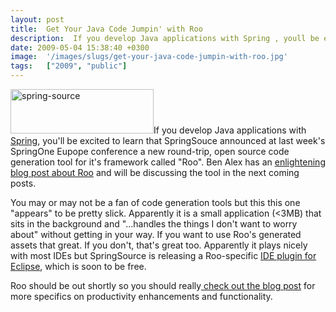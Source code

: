 ```yaml
---
layout: post
title:  Get Your Java Code Jumpin' with Roo
description:  If you develop Java applications with Spring , youll be excited to learn that SpringSouce announced at last weeks SpringOne Eupope conference a new round-trip, open source code generation tool for its framework called Roo. Ben Alex has an enlightening blog post about Roo and will be discussing the tool in the next coming posts. You may or may not be a fan of code generation tools but this this one appears to be pretty slick. Apparently it is a small application (<3MB) that sits in the backgroun
date: 2009-05-04 15:38:40 +0300
image:  '/images/slugs/get-your-java-code-jumpin-with-roo.jpg'
tags:   ["2009", "public"]
---
```

<p><a href="http://res.cloudinary.com/blog-jeffdouglas-com/image/upload/v1400399545/spring-source_bpcehm.png"><img class="alignleft size-full wp-image-835" title="spring-source" src="http://res.cloudinary.com/blog-jeffdouglas-com/image/upload/v1400399545/spring-source_bpcehm.png" alt="spring-source" width="229" height="71" /></a>If you develop Java applications with <a href="http://www.springsource.com/" target="_blank">Spring</a>, you'll be excited to learn that SpringSouce announced at last week's SpringOne Eupope conference a new round-trip, open source code generation tool for it's framework called "Roo". Ben Alex has an <a href="http://blog.springsource.com/2009/05/01/roo-part-1/" target="_blank">enlightening blog post about Roo</a> and will be discussing the tool in the next coming posts.</p>
<p>You may or may not be a fan of code generation tools but this this one "appears" to be pretty slick. Apparently it is a small application (<3MB) that sits in the background and "...handles the things I don't want to worry about" without getting in your way. If you want to use Roo's generated assets that great. If you don't, that's great too. Apparently it plays nicely with most IDEs but SpringSource is releasing a Roo-specific <a href="http://www.springsource.com/products/sts" target="_blank">IDE plugin for Eclipse</a>, which is soon to be free.</p>
<p>Roo should be out shortly so you should really<a href="http://blog.springsource.com/2009/05/01/roo-part-1/" target="_blank"> check out the blog post</a> for more specifics on productivity enhancements and functionality.</p>

